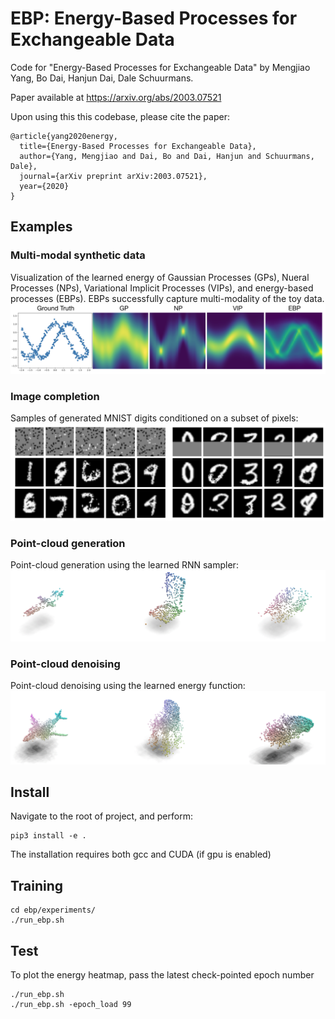 # EBP: Energy-Based Processes for Exchangeable Data

Code for "Energy-Based Processes for Exchangeable Data"
 by Mengjiao Yang, Bo Dai, Hanjun Dai, Dale Schuurmans.

Paper available at https://arxiv.org/abs/2003.07521

Upon using this this codebase, please cite the paper:

```
@article{yang2020energy,
  title={Energy-Based Processes for Exchangeable Data},
  author={Yang, Mengjiao and Dai, Bo and Dai, Hanjun and Schuurmans, Dale},
  journal={arXiv preprint arXiv:2003.07521},
  year={2020}
}
```

## Examples

### Multi-modal synthetic data
Visualization of the learned energy of Gaussian Processes (GPs), Nueral Processes (NPs), Variational Implicit Processes (VIPs), 
and energy-based processes (EBPs). EBPs successfully capture multi-modality of the toy data.
![synthetic energy](figures/exp_syn.png)

### Image completion
Samples of generated MNIST digits conditioned on a subset of pixels:
![Completion](figures/exp_mnist.png)

### Point-cloud generation
Point-cloud generation using the learned RNN sampler:
![Generation](figures/generation.gif)

### Point-cloud denoising
Point-cloud denoising using the learned energy function:
![Denoising](figures/denoising.gif)

## Install

Navigate to the root of project, and perform:

    pip3 install -e .

The installation requires both gcc and CUDA (if gpu is enabled)

## Training

    cd ebp/experiments/
    ./run_ebp.sh

## Test

To plot the energy heatmap, pass the latest check-pointed epoch number

    ./run_ebp.sh
    ./run_ebp.sh -epoch_load 99
